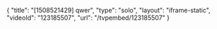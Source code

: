 {
    "title": "[1508521429] qwer",
    "type": "solo",
    "layout": "iframe-static",
    "videoId": "123185507",
    "url": "\/tvpembed\/123185507"
}